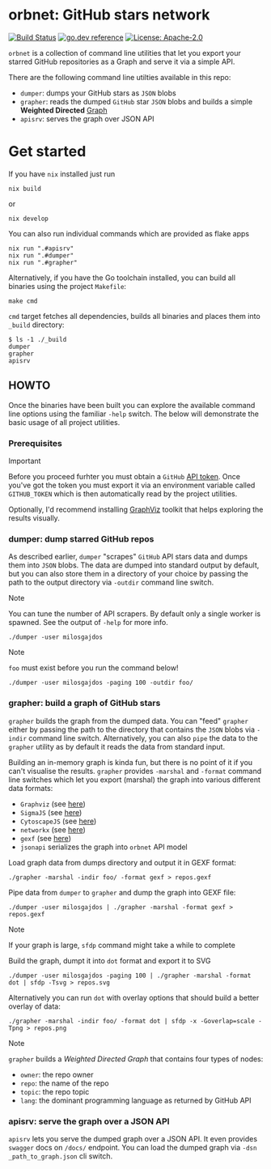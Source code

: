 # orbnet: GitHub stars network

[![Build Status](https://github.com/milosgajdos/orbnet/workflows/CI/badge.svg)](https://github.com/milosgajdos/orbnet/actions?query=workflow%3ACI)
[![go.dev reference](https://img.shields.io/badge/go.dev-reference-007d9c?logo=go&logoColor=white&style=flat-square)](https://pkg.go.dev/github.com/milosgajdos/orbnet)
[![License: Apache-2.0](https://img.shields.io/badge/License-Apache--2.0-blue.svg)](https://opensource.org/licenses/Apache-2.0)

`orbnet` is a collection of command line utilities that let you export your starred GitHub repositories as a Graph and serve it via a simple API.

There are the following command line utilties available in this repo:
* `dumper`: dumps your GitHub stars as `JSON` blobs
* `grapher`: reads the dumped `GitHub` star `JSON` blobs and builds a simple **Weighted Directed** [Graph](https://en.wikipedia.org/wiki/Graph_(discrete_mathematics))
* `apisrv`: serves the graph over JSON API

# Get started

If you have `nix` installed just run
```shell
nix build
```

or

```shell
nix develop
```

You can also run individual commands which are provided as flake apps
```shell
nix run ".#apisrv"
nix run ".#dumper"
nix run ".#grapher"
```

Alternatively, if you have the Go toolchain installed, you can build all binaries using the project `Makefile`:

```shell
make cmd
```

`cmd` target fetches all dependencies, builds all binaries and places them into `_build` directory:

```shell
$ ls -1 ./_build
dumper
grapher
apisrv
```

## HOWTO

Once the binaries have been built you can explore the available command line options using the familiar `-help` switch.
The below will demonstrate the basic usage of all project utilities.

### Prerequisites

> [!IMPORTANT]
> Before you proceed furhter you must obtain a `GitHub` [API token](https://github.com/settings/tokens). Once you've got the token you must export it
> via an environment variable called `GITHUB_TOKEN` which is then automatically read by the project utilities.

Optionally, I'd recommend installing [GraphViz](https://graphviz.org/) toolkit that helps exploring the results visually.

### dumper: dump starred GitHub repos

As described earlier, `dumper` "scrapes" `GitHub` API stars data and dumps them into `JSON` blobs. The data are dumped into standard output by default,
but you can also store them in a directory of your choice by passing the path to the output directory via `-outdir` command line switch.

> [!NOTE]
> You can tune the number of API scrapers. By default only a single worker is spawned.
> See the output of `-help` for more info.

```shell
./dumper -user milosgajdos
```

> [!NOTE]
> `foo` must exist before you run the command below!

```shell
./dumper -user milosgajdos -paging 100 -outdir foo/
```

### grapher: build a graph of GitHub stars

`grapher` builds the graph from the dumped data. You can "feed" `grapher` either by passing the path to the directory that contains the `JSON` blobs
via `-indir` command line switch. Alternatively, you can also `pipe` the data to the `grapher` utility as by default it reads the data from standard input.

Building an in-memory graph is kinda fun, but there is no point of it if you can't visualise the results. `grapher` provides `-marshal` and `-format`
command line switches which let you export (marshal) the graph into various different data formats:
* `Graphviz` (see [here](https://graphviz.org/doc/info/lang.html))
* `SigmaJS` (see [here](http://sigmajs.org/))
* `CytoscapeJS` (see [here](https://js.cytoscape.org/))
* `networkx` (see [here](https://networkx.org/documentation/stable//reference/readwrite/json_graph.html))
* `gexf` (see [here](https://gephi.org/gexf/format/))
* `jsonapi` serializes the graph into `orbnet` API model

Load graph data from dumps directory and output it in GEXF format:
```shell
./grapher -marshal -indir foo/ -format gexf > repos.gexf
```

Pipe data from `dumper` to `grapher` and dump the graph into GEXF file:
```shell
./dumper -user milosgajdos | ./grapher -marshal -format gexf > repos.gexf
```

> [!NOTE]
> If your graph is large, `sfdp` command might take a while to complete

Build the graph, dumpt it into `dot` format and export it to SVG
```shell
./dumper -user milosgajdos -paging 100 | ./grapher -marshal -format dot | sfdp -Tsvg > repos.svg
```

Alternatively you can run `dot` with overlay options that should build a better overlay of data:
```
./grapher -marshal -indir foo/ -format dot | sfdp -x -Goverlap=scale -Tpng > repos.png
```

> [!NOTE]
> `grapher` builds a *Weighted Directed Graph* that contains four types of nodes:

* `owner`: the repo owner
* `repo`: the name of the repo
* `topic`: the repo topic
* `lang`: the dominant programming language as returned by GitHub API

### apisrv: serve the graph over a JSON API

`apisrv` lets you serve the dumped graph over a JSON API. It even provides `swagger` docs on `/docs/` endpoint.
You can load the dumped graph via `-dsn _path_to_graph.json` cli switch.
